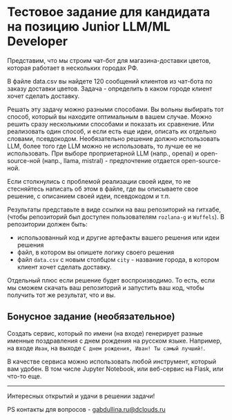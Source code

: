 # Тестовое задание для кандидата на позицию Junior LLM/ML Developer

Представим, что мы строим чат-бот для магазина-доставки цветов, которая работает в нескольких городах РФ.

В файле data.csv вы найдете 120 сообщений клиентов из чат-бота по заказу доставки цветов.
Задача - определить в каком городе клиент хочет сделать доставку.

Решать эту задачу можно разными способами. Вы вольны выбирать тот способ, который вы находите оптимальным в вашем случае.
Можно решить сразу несколькими способами и показать их сравнение. Или реализовать 
один способ, и если есть еще идеи, описать их отдельно словами, псевдокодом.
Необязательно решение должно использовать LLM,
более того где LLM можно не использовать, то лучше ее не использовать. При выборе проприетарной LLM (напр., openai) 
и open-source-ной (напр., llama, mistral) - предпочтение отдается open-source-ной.  

Если столкнулись с проблемой реализации своей идеи, то не стесняйтесь написать об этом в файле,
где вы описываете свое решение, с описанием своей идеи, псевдокодом и т.п.

Результаты представьте в виде ссылки на ваш репозиторий на гитхабе, (чтобы репозиторий был доступен пользователям `rozlana-g` и `Wuffels`).
В репозитории должен быть:
 - использованный код и другие артефакты вашего решения или идеи решения
 - файл, в котором вы опишете логику своего решения
 - файл `data.csv` с новым столбцом `city` - название города, в котором клиент хочет сделать доставку.

Отдельный плюс если решение будет воспроизводимо.
То есть, если мы сможем скачать ваш репозиторий и запустить ваш код, чтобы получить тот же результат, что и вы.

## Бонусное задание (необязательное)
Cоздать сервис, который по имени (на входе) генерирует разные именные поздравления с днем
рождения на русском языке. Например, на входе `Иван`, на выходе `С днем рождения, Иван! Ты самый лучший!`.

В качестве сервиса можно использовать любой инструмент, который вам удобен. В том числе Jupyter Notebook, или
веб-сервис на Flask, или что-то еще.

______

Интересных открытий и удачи в решении задачи!

PS контакты для вопросов - gabdullina.ru@dclouds.ru